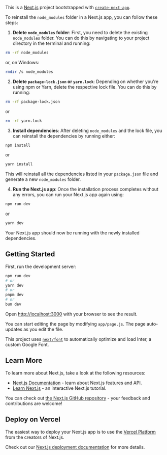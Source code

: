 This is a [Next.js](https://nextjs.org/) project bootstrapped with [`create-next-app`](https://github.com/vercel/next.js/tree/canary/packages/create-next-app).

To reinstall the `node_modules` folder in a Next.js app, you can follow these steps:

1. **Delete `node_modules` folder**: First, you need to delete the existing `node_modules` folder. You can do this by navigating to your project directory in the terminal and running:

```bash
rm -rf node_modules
```
or, on Windows:
```bash
rmdir /s node_modules
```

2. **Delete `package-lock.json` or `yarn.lock`**: Depending on whether you're using npm or Yarn, delete the respective lock file. You can do this by running:

```bash
rm -rf package-lock.json
```
or
```bash
rm -rf yarn.lock
```

3. **Install dependencies**: After deleting `node_modules` and the lock file, you can reinstall the dependencies by running either:

```bash
npm install
```
or
```bash
yarn install
```

This will reinstall all the dependencies listed in your `package.json` file and generate a new `node_modules` folder.

4. **Run the Next.js app**: Once the installation process completes without any errors, you can run your Next.js app again using:

```bash
npm run dev
```
or
```bash
yarn dev
```

Your Next.js app should now be running with the newly installed dependencies.

## Getting Started

First, run the development server:

```bash
npm run dev
# or
yarn dev
# or
pnpm dev
# or
bun dev
```

Open [http://localhost:3000](http://localhost:3000) with your browser to see the result.

You can start editing the page by modifying `app/page.js`. The page auto-updates as you edit the file.

This project uses [`next/font`](https://nextjs.org/docs/basic-features/font-optimization) to automatically optimize and load Inter, a custom Google Font.

## Learn More

To learn more about Next.js, take a look at the following resources:

- [Next.js Documentation](https://nextjs.org/docs) - learn about Next.js features and API.
- [Learn Next.js](https://nextjs.org/learn) - an interactive Next.js tutorial.

You can check out [the Next.js GitHub repository](https://github.com/vercel/next.js/) - your feedback and contributions are welcome!

## Deploy on Vercel

The easiest way to deploy your Next.js app is to use the [Vercel Platform](https://vercel.com/new?utm_medium=default-template&filter=next.js&utm_source=create-next-app&utm_campaign=create-next-app-readme) from the creators of Next.js.

Check out our [Next.js deployment documentation](https://nextjs.org/docs/deployment) for more details.
